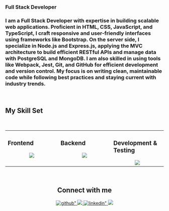 
### Full Stack Developer
### I am a Full Stack Developer with expertise in building scalable web applications. Proficient in HTML, CSS, JavaScript, and TypeScript, I craft responsive and user-friendly interfaces using frameworks like Bootstrap. On the server side, I specialize in Node.js and Express.js, applying the MVC architecture to build efficient RESTful APIs and manage data with PostgreSQL and MongoDB. I am also skilled in using tools like Webpack, Jest, Git, and GitHub for efficient development and version control. My focus is on writing clean, maintainable code while following best practices and staying current with industry trends.

<br/>

## My Skill Set

<br/>

<table><tr><td valign="top" width="33%">
    
### Frontend  
<div align="center">  
<img src="https://skillicons.dev/icons?i=bootstrap,html,css,javascript,ts,jquery,sass,webpack&perline=5" />
</div>

</td><td valign="top" width="33%">

### Backend  
<div align="center">  
<img src="https://skillicons.dev/icons?i=nodejs,express,postgres,mongodb,pug,postman&perline=5" />
</div>

</td><td valign="top" width="33%">

### Development & Testing  
<div align="center">  
<img src="https://skillicons.dev/icons?i=jest,cypress,git,github,vscode" />
</div>

</td></tr></table>  

<br/>  



<div align="center">
    <h2>Connect with me  </h2>
    <a href="https://github.com/vtitov90" target="_blank">
        <img src=https://img.shields.io/badge/github-%2324292e.svg?&style=for-the-badge&logo=github&logoColor=white alt=github" />
    </a>
    <a href="mailto:valeriytitov90@gmail.com" >
        <img src="https://img.shields.io/badge/Gmail-333333?style=for-the-badge&logo=gmail&logoColor=red alt=gmail" />
    </a>
    <a href="https://www.linkedin.com/in/valeriy-titov-a209b3312/" target="_blank">
        <img src=https://img.shields.io/badge/linkedin-%231E77B5.svg?&style=for-the-badge&logo=linkedin&logoColor=white alt=linkedin" />
    </a>
    <a href="https://t.me/valery_tit0v" >
        <img src="https://img.shields.io/badge/telegram-0077B5?style=for-the-badge&logo=telegram&logoColor=white">
    </a>
</div>  

<br/>


